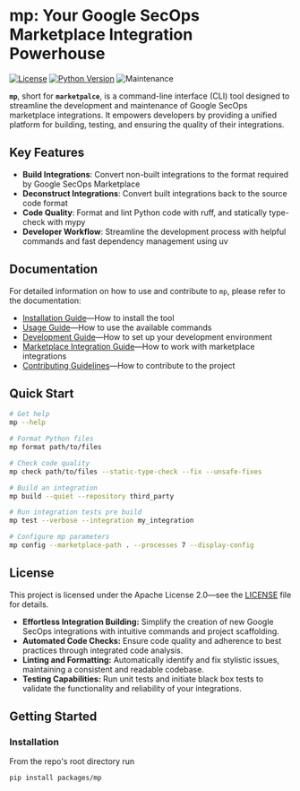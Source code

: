 # mp: Your Google SecOps Marketplace Integration Powerhouse

[![License](https://img.shields.io/badge/License-Apache%202.0-blue.svg)](./LICENSE)
[![Python Version](https://img.shields.io/badge/Python-3.11+-blue.svg)](https://www.python.org/downloads/)
![Maintenance](https://img.shields.io/maintenance/yes/2025)

**`mp`**, short for **`marketpalce`**, is a command-line interface (CLI)
tool designed to streamline the development and maintenance of Google SecOps marketplace
integrations.
It empowers developers by providing a unified platform for building,
testing, and ensuring the quality of their integrations.

## Key Features

- **Build Integrations**: Convert non-built integrations to the format required by
  Google SecOps Marketplace
- **Deconstruct Integrations**: Convert built integrations back to the source code format
- **Code Quality**: Format and lint Python code with ruff, and statically type-check
  with mypy
- **Developer Workflow**: Streamline the development process with helpful commands and
  fast dependency management using uv

## Documentation

For detailed information on how to use and contribute to `mp`, please refer to the
documentation:

- [Installation Guide](docs/installation.md)—How to install the tool
- [Usage Guide](docs/usage.md)—How to use the available commands
- [Development Guide](docs/development.md)—How to set up your development environment
- [Marketplace Integration Guide](docs/marketplace.md)—How to work with marketplace
  integrations
- [Contributing Guidelines](docs/contributing.md)—How to contribute to the project

## Quick Start

```bash
# Get help
mp --help

# Format Python files
mp format path/to/files

# Check code quality
mp check path/to/files --static-type-check --fix --unsafe-fixes

# Build an integration
mp build --quiet --repository third_party

# Run integration tests pre build
mp test --verbose --integration my_integration

# Configure mp parameters
mp config --marketplace-path . --processes 7 --display-config
```

## License

This project is licensed under the Apache License 2.0—see the [LICENSE](./LICENSE) file
for details.

* **Effortless Integration Building:** Simplify the creation of new Google SecOps
  integrations with intuitive commands and project scaffolding.
* **Automated Code Checks:** Ensure code quality and adherence to best practices through
  integrated code analysis.
* **Linting and Formatting:** Automatically identify and fix stylistic issues,
  maintaining a consistent and readable codebase.
* **Testing Capabilities:** Run unit tests and initiate black box tests to validate the
  functionality and reliability of your integrations.

## Getting Started

### Installation

From the repo's root directory run

```bash
pip install packages/mp
```